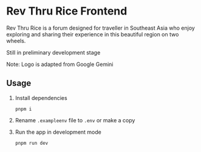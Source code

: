 # Rev Thru Rice Frontend

Rev Thru Rice is a forum designed for traveller in Southeast Asia who enjoy exploring and sharing their experience in this beautiful region on two wheels.

Still in preliminary development stage

Note: Logo is adapted from Google Gemini

## Usage

1. Install dependencies

    ```
    pnpm i
    ```

2. Rename `.exampleenv` file to `.env` or make a copy

3. Run the app in development mode

    ```
    pnpm run dev
    ```
